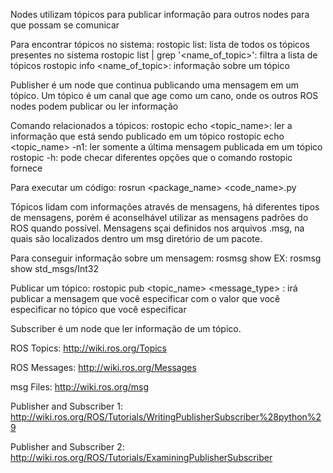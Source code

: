 Nodes utilizam tópicos para publicar informação para outros nodes para que possam se comunicar

Para encontrar tópicos no sistema:
	rostopic list: lista de todos os tópicos presentes no sistema
	rostopic list | grep '<name_of_topic>': filtra a lista de tópicos
	rostopic info <name_of_topic>: informação sobre um tópico

Publisher é um node que continua publicando uma mensagem em um tópico. Um tópico é um canal
que age como um cano, onde os outros ROS nodes podem publicar ou ler informação

Comando relacionados a tópicos:
	rostopic echo <topic_name>: ler a informação que está sendo publicado em um tópico
	rostopic echo <topic_name> -n1: ler somente a última mensagem publicada em um tópico
	rostopic -h: pode checar diferentes opções que o comando rostopic fornece

Para executar um código:
	rosrun <package_name> <code_name>.py


Tópicos lidam com informações através de mensagens, há diferentes tipos de mensagens, porém 
é aconselhável utilizar as mensagens padrões do ROS quando possível. Mensagens sçai definidos 
nos arquivos .msg, na quais são localizados dentro um msg diretório de um pacote.

Para conseguir informação sobre um mensagem:
	rosmsg show <message>
	EX: rosmsg show std_msgs/Int32

Publicar um tópico:
	rostopic pub <topic_name> <message_type> <value>: irá publicar a mensagem que você
		especificar com o valor que você especificar no tópico que você especificar

Subscriber é um node que ler informação de um tópico.

ROS Topics: http://wiki.ros.org/Topics

ROS Messages: http://wiki.ros.org/Messages

msg Files: http://wiki.ros.org/msg

Publisher and Subscriber 1: http://wiki.ros.org/ROS/Tutorials/WritingPublisherSubscriber%28python%29

Publisher and Subscriber 2: http://wiki.ros.org/ROS/Tutorials/ExaminingPublisherSubscriber

